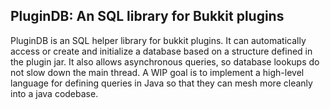 PluginDB: 
An SQL library for Bukkit plugins
---
PluginDB is an SQL helper library for bukkit plugins.  It can automatically access or create and initialize a database
based on a structure defined in the plugin jar.  It also allows asynchronous queries, so database lookups do not slow down
the main thread.  A WIP goal is to implement a high-level language for defining queries in Java so that they can mesh
more cleanly into a java codebase.
